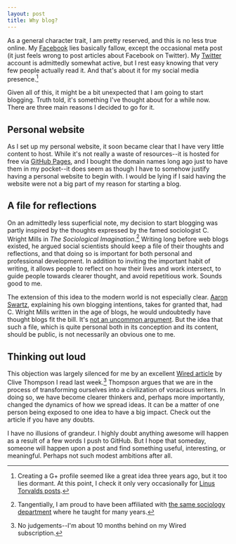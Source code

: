 ```yaml
---
layout: post
title: Why blog?
---
```


As a general character trait, I am pretty reserved, and this is no less true online. My [Facebook](http://www.facebook.com/jonah.smith) lies basically fallow, except the occasional meta post (it just feels wrong to post articles about Facebook on Twitter). My [Twitter](http://www.twitter.com/jonahesmith) account is admittedly somewhat active, but I rest easy knowing that very few people actually read it. And that's about it for my social media presence.[^1] 

[^1]: Creating a G+ profile seemed like a great idea three years ago, but it too lies dormant. At this point, I check it only very occasionally for [Linus Torvalds posts](https://plus.google.com/+LinusTorvalds/posts).

Given all of this, it might be a bit unexpected that I am going to start blogging. Truth told, it's something I've thought about for a while now. There are three main reasons I decided to go for it.

## Personal website
As I set up my personal website, it soon became clear that I have very little content to host. While it's not really a waste of resources--it is hosted for free via [GitHub Pages](https://pages.github.com/), and I bought the domain names long ago just to have them in my pocket--it does seem as though I have to somehow justify having a personal website to begin with. I would be lying if I said having the website were not a big part of my reason for starting a blog.

## A file for reflections
On an admittedly less superficial note, my decision to start blogging was partly inspired by the thoughts expressed by the famed sociologist C. Wright Mills in _The Sociological Imagination_.[^2] Writing long before web blogs existed, he argued social scientists should keep a file of their thoughts and reflections, and that doing so is important for both personal and professional development. In addition to inviting the important habit of writing, it allows people to reflect on how their lives and work intersect, to guide people towards clearer thought, and avoid repetitious work. Sounds good to me.

[^2]: Tangentially, I am proud to have been affiliated with [the same sociology department](http://sociology.columbia.edu/) where he taught for many years.

The extension of this idea to the modern world is not especially clear. [Aaron Swartz](http://www.aaronsw.com/weblog/about), explaining his own blogging intentions, takes for granted that, had C. Wright Mills written in the age of blogs, he would undoubtedly have thought blogs fit the bill. It's [not an uncommon argument](http://sociologicalimagination.org/archives/10208). But the idea that such a file, which is quite personal both in its conception and its content, should be public, is not necessarily an obvious one to me.

## Thinking out loud
This objection was largely silenced for me by an excellent [Wired article](http://www.wired.com/2013/09/how-successful-networks-nurture-good-ideas-2/all/) by Clive Thompson I read last week.[^3] Thompson argues that we are in the process of transforming ourselves into a civilization of voracious writers. In doing so, we have become clearer thinkers and, perhaps more importantly, changed the dynamics of how we spread ideas. It can be a matter of one person being exposed to one idea to have a big impact. Check out the article if you have any doubts.

[^3]: No judgements--I'm about 10 months behind on my Wired subscription.

I have no illusions of grandeur. I highly doubt anything awesome will happen as a result of a few words I push to GitHub. But I hope that someday, someone will happen upon a post and find something useful, interesting, or meaningful. Perhaps not such modest ambitions after all.
